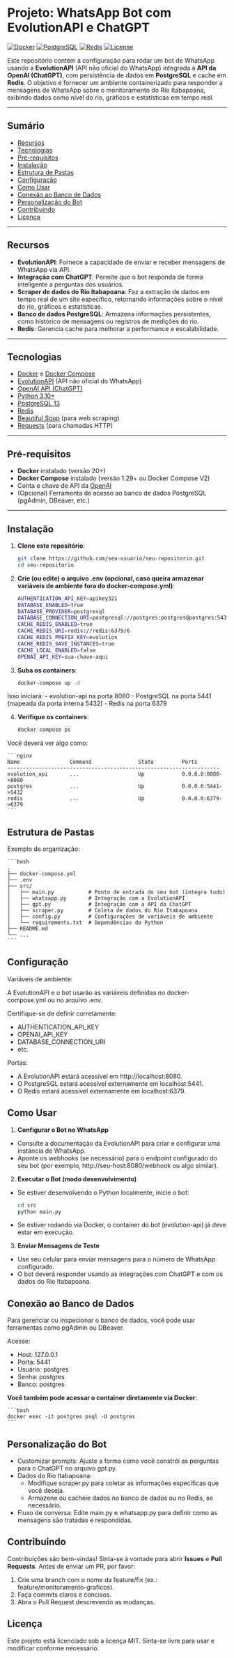 # Projeto: WhatsApp Bot com EvolutionAPI e ChatGPT

[![Docker](https://img.shields.io/badge/Docker-OK-blue.svg)](https://www.docker.com/)
[![PostgreSQL](https://img.shields.io/badge/PostgreSQL-13-blue.svg)](https://www.postgresql.org/)
[![Redis](https://img.shields.io/badge/Redis-OK-red.svg)](https://redis.io/)
[![License](https://img.shields.io/badge/license-MIT-green.svg)](./LICENSE)

Este repositório contém a configuração para rodar um bot de WhatsApp usando a **EvolutionAPI** (API não oficial do WhatsApp) integrada à **API da OpenAI (ChatGPT)**, com persistência de dados em **PostgreSQL** e cache em **Redis**. O objetivo é fornecer um ambiente containerizado para responder a mensagens de WhatsApp sobre o monitoramento do Rio Itabapoana, exibindo dados como nível do rio, gráficos e estatísticas em tempo real.

---

## Sumário

- [Recursos](#recursos)
- [Tecnologias](#tecnologias)
- [Pré-requisitos](#pré-requisitos)
- [Instalação](#instalação)
- [Estrutura de Pastas](#estrutura-de-pastas)
- [Configuração](#configuração)
- [Como Usar](#como-usar)
- [Conexão ao Banco de Dados](#conexão-ao-banco-de-dados)
- [Personalização do Bot](#personalização-do-bot)
- [Contribuindo](#contribuindo)
- [Licença](#licença)

---

## Recursos

- **EvolutionAPI**: Fornece a capacidade de enviar e receber mensagens de WhatsApp via API.
- **Integração com ChatGPT**: Permite que o bot responda de forma inteligente a perguntas dos usuários.
- **Scraper de dados do Rio Itabapoana**: Faz a extração de dados em tempo real de um site específico, retornando informações sobre o nível do rio, gráficos e estatísticas.
- **Banco de dados PostgreSQL**: Armazena informações persistentes, como histórico de mensagens ou registros de medições do rio.
- **Redis**: Gerencia cache para melhorar a performance e escalabilidade.

---

## Tecnologias

- [Docker](https://www.docker.com/) e [Docker Compose](https://docs.docker.com/compose/)
- [EvolutionAPI](https://github.com/AtendAi/Evolution-API) (API não oficial do WhatsApp)
- [OpenAI API (ChatGPT)](https://platform.openai.com/docs/introduction)
- [Python 3.10+](https://www.python.org/)
- [PostgreSQL 13](https://www.postgresql.org/)
- [Redis](https://redis.io/)
- [Beautiful Soup](https://www.crummy.com/software/BeautifulSoup/) (para web scraping)
- [Requests](https://docs.python-requests.org/en/master/) (para chamadas HTTP)

---

## Pré-requisitos

- **Docker** instalado (versão 20+)
- **Docker Compose** instalado (versão 1.29+ ou Docker Compose V2)
- Conta e chave de API da [OpenAI](https://platform.openai.com/)
- (Opcional) Ferramenta de acesso ao banco de dados PostgreSQL (pgAdmin, DBeaver, etc.)

---

## Instalação

1. **Clone este repositório**:

   ```bash
   git clone https://github.com/seu-usuario/seu-repositorio.git
   cd seu-repositorio
   ```

2. **Crie (ou edite) o arquivo .env (opcional, caso queira armazenar variáveis de ambiente fora do docker-compose.yml)**:

    ```bash
    AUTHENTICATION_API_KEY=apikey321
    DATABASE_ENABLED=true
    DATABASE_PROVIDER=postgresql
    DATABASE_CONNECTION_URI=postgresql://postgres:postgres@postgres:5432/postgres
    CACHE_REDIS_ENABLED=true
    CACHE_REDIS_URI=redis://redis:6379/6
    CACHE_REDIS_PREFIX_KEY=evolution
    CACHE_REDIS_SAVE_INSTANCES=true
    CACHE_LOCAL_ENABLED=false
    OPENAI_API_KEY=sua-chave-aqui
    ```

3. **Suba os containers**:

    ```bash
    docker-compose up -d
    ```
Isso iniciará:
    - evolution-api na porta 8080
    - PostgreSQL na porta 5441 (mapeada da porta interna 5432)
    - Redis na porta 6379

4. **Verifique os containers**:

    ```bash
    docker-compose ps
    ```
Você deverá ver algo como:

    ```nginx
    Name                Command               State         Ports
    --------------------------------------------------------------------
    evolution_api       ...                   Up            0.0.0.0:8080->8080
    postgres            ...                   Up            0.0.0.0:5441->5432
    redis               ...                   Up            0.0.0.0:6379->6379
    ```
## Estrutura de Pastas

Exemplo de organização:

    ```bash
    .
    ├── docker-compose.yml
    ├── .env
    ├── src/
    │   ├── main.py           # Ponto de entrada do seu bot (integra tudo)
    │   ├── whatsapp.py       # Integração com a EvolutionAPI
    │   ├── gpt.py            # Integração com a API do ChatGPT
    │   ├── scraper.py        # Coleta de dados do Rio Itabapoana
    │   ├── config.py         # Configurações de variáveis de ambiente
    │   └── requirements.txt  # Dependências do Python
    ├── README.md
    └── ...
    ```

## Configuração

Variáveis de ambiente:

A EvolutionAPI e o bot usarão as variáveis definidas no docker-compose.yml ou no arquivo .env.

Certifique-se de definir corretamente:

- AUTHENTICATION_API_KEY
- OPENAI_API_KEY
- DATABASE_CONNECTION_URI
- etc.

Portas:

- A EvolutionAPI estará acessível em http://localhost:8080.
- O PostgreSQL estará acessível externamente em localhost:5441.
- O Redis estará acessível externamente em localhost:6379.

## Como Usar

1. **Configurar o Bot no WhatsApp**

- Consulte a documentação da EvolutionAPI para criar e configurar uma instância de WhatsApp.
- Aponte os webhooks (se necessário) para o endpoint configurado do seu bot (por exemplo, http://seu-host:8080/webhook ou algo similar).

2. **Executar o Bot (modo desenvolvimento)**

- Se estiver desenvolvendo o Python localmente, inicie o bot:

    ```bash
    cd src
    python main.py
    ```

- Se estiver rodando via Docker, o container do bot (evolution-api) já deve estar em execução.

3. **Enviar Mensagens de Teste**

- Use seu celular para enviar mensagens para o número de WhatsApp configurado.
- O bot deverá responder usando as integrações com ChatGPT e com os dados do Rio Itabapoana.

## Conexão ao Banco de Dados

Para gerenciar ou inspecionar o banco de dados, você pode usar ferramentas como pgAdmin ou DBeaver. 

Acesse:

- Host: 127.0.0.1
- Porta: 5441
- Usuário: postgres
- Senha: postgres
- Banco: postgres

**Você também pode acessar o container diretamente via Docker**:

    ```bash
    docker exec -it postgres psql -U postgres
    ```

## Personalização do Bot

- Customizar prompts: Ajuste a forma como você constrói as perguntas para o ChatGPT no arquivo gpt.py.
- Dados do Rio Itabapoana:
    - Modifique scraper.py para coletar as informações específicas que você deseja.
    - Armazene ou cacheie dados no banco de dados ou no Redis, se necessário.
- Fluxo de conversa: Edite main.py e whatsapp.py para definir como as mensagens são tratadas e respondidas.

## Contribuindo

Contribuições são bem-vindas! Sinta-se à vontade para abrir **Issues** e **Pull Requests**. Antes de enviar um PR, por favor:

1. Crie uma branch com o nome da feature/fix (ex.: feature/monitoramento-graficos).
2. Faça commits claros e concisos.
3. Abra o Pull Request descrevendo as mudanças.

## Licença

Este projeto está licenciado sob a licença MIT.
Sinta-se livre para usar e modificar conforme necessário.